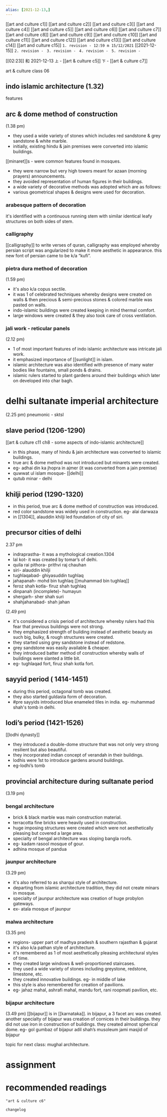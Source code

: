```yaml
---
alias: [2021-12-13,]
---
```

[[art and culture c1]] [[art and culture c2]] [[art and culture c3]] [[art and culture c4]] [[art and culture c5]] [[art and culture c6]] [[art and culture c7]]
[[art and culture c8]] [[art and culture c9]] [[art and culture c10]] [[art and culture c11]] [[art and culture c12]] [[art and culture c13]] [[art and culture c14]]
[[art and culture c15]]
`1. revision - 12:59 m 15/12/2021` [[2021-12-15]]
`2. revision - `
`3. revision - `
`4. revision - `
`5. revision - `

[[02:23]] 和 2021-12-13   `上` - [[art & culture c5]] `下` - [[art & culture c7]]

art & culture class 06

## indo islamic architecture (1.32)
features

## arc & dome method of construction
(1.38 pm)
- they used a wide variety of stones which includes red sandstone & grey sandstone & white marble.
- initially, existing hindu & jain premises were converted into islamic buildings.

[[minaret]]s - were common features found in mosques.
- they were narrow but very high towers meant for azaan (morning prayers) announcements.
- they avoided representation of human figures in their buildings.
- a wide variety of decorative methods was adopted which are as follows:
- various geometrical shapes & designs were used for decoration.

### arabesque pattern of decoration
it's identified with a continuous running stem with similar identical leafy structures on both sides of stem.

### calligraphy
[[calligraphy]]
to write verses of quran, calligraphy was employed whereby persian script was angularized to make it more aesthetic in appearance.
this new font of persian came to be k/a “kufi”.

### pietra dura method of decoration
(1.59 pm)
- it's also k/a copus sectile.
- it was 1 of celebrated techniques whereby designs were created on walls & then precious & semi-precious stones & colored marble was pasted on walls.
- indo-islamic buildings were created keeping in mind thermal comfort.
- large windows were created & they also took care of cross ventilation.

### jali work - reticular panels
(2.12 pm)
- 1 of most important features of indo islamic architecture was intricate jali work.
- it emphasized importance of [[sunlight]] in islam.
- islamic architecture was also identified with presence of many water bodies like fountains, small ponds & drains.
- islamic rulers started to plant gardens around their buildings which later on developed into char bagh.

# delhi sultanate imperial architecture
(2.25 pm)
pneumonic - sktsl
## slave period (1206-1290)
[[art & culture c11 ch8 - some aspects of indo-islamic architecture]]
- in this phase, many of hindu & jain architecture was converted to islamic buildings.
- true arc & dome method was not introduced but minarets were created.
- eg- adhai din ka jhopra in ajmer (it was converted from a jain premise)
- quwwat ul islam mosque- [[delhi]]
- qutub minar - delhi
## khilji period  (1290-1320)
- in this period, true arc & dome method of construction was introduced.
- red color sandstone was widely used in construction. eg- alai darwaza
- in [[1304]], alauddin khilji led foundation of city of siri.
## precursor cities of delhi
2.37 pm
- indraprastha- it was a mythological creation.1304
- lal kot- it was created by tomar’s of delhi.
- quila rai pithora- prithvi raj chauhan
- siri- alauddin khilji
- tughlaqabad- ghiyasuddin tughlaq
- jahapanah- mohd bin tughlaq [[muhammad bin tughlaq]]
- feroz shah kotla- firuz shah tughlaq
- dinpanah (incomplete)- humayun
- shergarh- sher shah suri
- shahjahanabad- shah jahan


(2.49 pm)
- it's considered a crisis period of architecture whereby rulers had this fear that previous buildings were not strong.
- they emphasized strength of building instead of aesthetic beauty as such big, bulky, & rough structures were created.
- they started using grey sandstone instead of redstone.
- grey sandstone was easily available & cheaper.
- they introduced batter method of construction whereby walls of buildings were slanted a little bit.
- eg- tughlaqad fort, firuz shah kotla fort.

## sayyid period ( 1414-1451)
- during this period, octagonal tomb was created.
- they also started guldasta form of decoration.
-  #pre sayyids introduced blue enameled tiles in india. eg- muhammad shah's tomb in delhi.

## lodi’s period (1421-1526)
[[lodhi dynasty]]
- they introduced a double-dome structure that was not only very strong resilient but also beautiful.
- they incorporated indian concept of verandah in their buildings.
- lodhis were 1st to introduce gardens around buildings.
- eg-lodhi’s tomb

## provincial architecture during sultanate period
(3.19 pm)

### bengal architecture
- brick & black marble was main construction material.
- terracotta fine bricks were heavily used in construction.
- huge imposing structures were created which were not aesthetically pleasing but covered a large area.
- specialty of bengal architecture was sloping bangla roofs.
- eg- kadam rasool mosque of gour.
- adhina mosque of pandua

### jaunpur architecture
(3.29 pm)
- it's also referred to as sharqui style of architecture.
- departing from islamic architecture tradition, they did not create minars in mosque.
- specialty of jaunpur architecture was creation of huge probylon gateways.
- ex- atala mosque of jaunpur

### malwa architecture
(3.35 pm)
- regions- upper part of madhya pradesh & southern rajasthan & gujarat
- it's also k/a pathan style of architecture.
- it's remembered as 1 of most aesthetically pleasing architectural styles of time.
- they created large windows & well-proportioned staircases.
- they used a wide variety of stones including greystone, redstone, limestone, etc.
- they created innovative buildings. eg- in middle of lake
- this style is also remembered for creation of pavilions.
- eg- jahaz mahal, ashrafi mahal, mandu fort, rani roopmati pavilion, etc.

### bijapur architecture
(3.49 pm)
[[bijapur]] is in [[karnataka]].
in bijapur, a 3 facet arc was created.
another specialty of bijapur was creation of cornices in their buildings.
they did not use iron in construction of buildings.
they created almost spherical dome.
eg- gol gumbaz of bijapur
adil shah’s musoleum
jami masjid of bijapur

topic for next class: mughal architecture.


# assignment

# recommended readings
```query
"art & culture c6"
```

```plain
changelog

```
